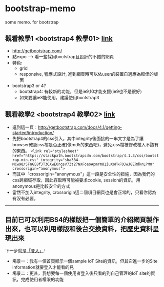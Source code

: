 # bootstrap-memo
some memo. for bootstrap

## 觀看教學1 <bootstrap4 教學01> [link](https://www.youtube.com/watch?v=xwFLdiFfXmI)

- http://getbootstrap.com/
- 點expo --> 看一些採用bootstrap且設計的不錯的網頁
- 特色:
  - grid
  - responsive, 響應式設計, 進到網頁時可以依user的裝置自適應為較佳的版面
- bootstrap3 or 4?
  - bootstrap4: 有較新的功能，但是ie9,10才能支援(ie9也不是很好)
  - 如果要讓ie8能使用，建議使用bootstrap3
  
## 觀看教學2 <bootstrap4  教學02> [link](https://www.youtube.com/watch?v=kax6QO6GP88)
- 進到這一頁：http://getbootstrap.com/docs/4.1/getting-started/introduction/
- 先把bootstrap4的css引入，其中integrity後面接的一串文字是為了讓browser確認css檔是否正確(像md5的東西吧)，避免.css檔被修改植入不該有的東西。
  `<link rel="stylesheet" href="https://stackpath.bootstrapcdn.com/bootstrap/4.1.3/css/bootstrap.min.css" integrity="sha384-MCw98/SFnGE8fJT3GXwEOngsV7Zt27NXFoaoApmYm81iuXoPkFOJwJ8ERdknLPMO" crossorigin="anonymous">`
- 而其中「crossorigin="anonymous"」這一段是安全性的措施，因為我們的css跨網域存取，因此存取時可能被要求cookie, session的資訊，用anonymous是比較安全的方式
- 當然不加入integrity, crossorigin這二個項目網頁也是會正常的，只看你認為有沒有必要。


----

## 目前已可以利用BS4的樣版把一個簡單的介紹網頁製作出來，也可以利用樣版和後台交換資料，把歷史資料呈現出來
下一步就是[「登入」](login.md)! 

- 場景一：我有一個首頁顯示一個sample IoT Site的資訊，但其它進一步的Site information就要登入才能看的見
- 場景二：更甚，我想要每一個使用者登入後只看的到自己管理的IoT site的資訊，完成使用者權限的功能
